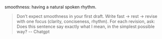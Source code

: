 smoothness: having a natural spoken rhythm. 

> Don’t expect smoothness in your first draft. Write fast → rest → revise with one focus (clarity, conciseness, rhythm). For each revision, ask: Does this sentence say exactly what I mean, in the simplest possible way? -- Chatgpt
